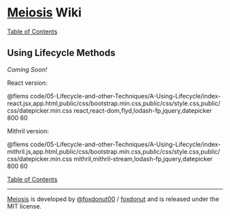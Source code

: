 # [Meiosis](http://meiosis.js.org) Wiki

[Table of Contents](toc.html)

## Using Lifecycle Methods

_Coming Soon!_

React version:

@flems code/05-Lifecycle-and-other-Techniques/A-Using-Lifecycle/index-react.jsx,app.html,public/css/bootstrap.min.css,public/css/style.css,public/css/datepicker.min.css react,react-dom,flyd,lodash-fp,jquery,datepicker 800 60

Mithril version:

@flems code/05-Lifecycle-and-other-Techniques/A-Using-Lifecycle/index-mithril.js,app.html,public/css/bootstrap.min.css,public/css/style.css,public/css/datepicker.min.css mithril,mithril-stream,lodash-fp,jquery,datepicker 800 60

[Table of Contents](toc.html)

-----

[Meiosis](http://meiosis.js.org) is developed by [@foxdonut00](http://twitter.com/foxdonut00) / [foxdonut](https://github.com/foxdonut) and is released under the MIT license.

